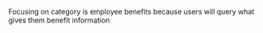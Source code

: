Focusing on category is employee benefits because users will query what gives them benefit information
